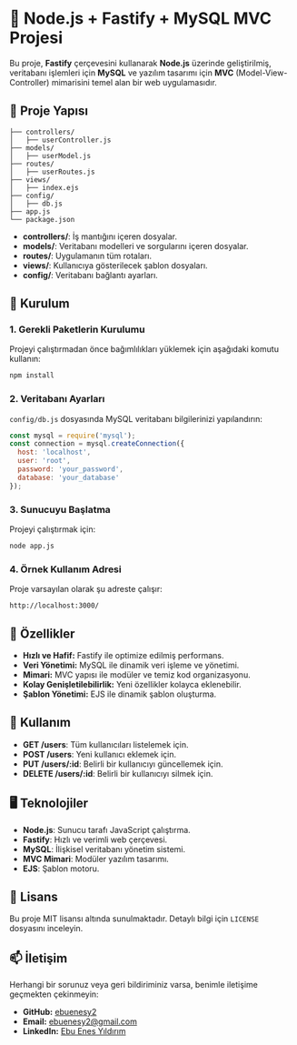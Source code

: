 
# 🚀 Node.js + Fastify + MySQL MVC Projesi

Bu proje, **Fastify** çerçevesini kullanarak **Node.js** üzerinde geliştirilmiş, veritabanı işlemleri için **MySQL** ve yazılım tasarımı için **MVC** (Model-View-Controller) mimarisini temel alan bir web uygulamasıdır.

## 📂 Proje Yapısı

```plaintext
├── controllers/
│   ├── userController.js
├── models/
│   ├── userModel.js
├── routes/
│   ├── userRoutes.js
├── views/
│   ├── index.ejs
├── config/
│   ├── db.js
├── app.js
└── package.json
```

- **controllers/**: İş mantığını içeren dosyalar.
- **models/**: Veritabanı modelleri ve sorgularını içeren dosyalar.
- **routes/**: Uygulamanın tüm rotaları.
- **views/**: Kullanıcıya gösterilecek şablon dosyaları.
- **config/**: Veritabanı bağlantı ayarları.

## 🔧 Kurulum

### 1. Gerekli Paketlerin Kurulumu
Projeyi çalıştırmadan önce bağımlılıkları yüklemek için aşağıdaki komutu kullanın:
```bash
npm install
```

### 2. Veritabanı Ayarları
`config/db.js` dosyasında MySQL veritabanı bilgilerinizi yapılandırın:
```javascript
const mysql = require('mysql');
const connection = mysql.createConnection({
  host: 'localhost',
  user: 'root',
  password: 'your_password',
  database: 'your_database'
});
```

### 3. Sunucuyu Başlatma
Projeyi çalıştırmak için:
```bash
node app.js
```

### 4. Örnek Kullanım Adresi
Proje varsayılan olarak şu adreste çalışır:
```
http://localhost:3000/
```

## 🎯 Özellikler

- **Hızlı ve Hafif:** Fastify ile optimize edilmiş performans.
- **Veri Yönetimi:** MySQL ile dinamik veri işleme ve yönetimi.
- **Mimari:** MVC yapısı ile modüler ve temiz kod organizasyonu.
- **Kolay Genişletilebilirlik:** Yeni özellikler kolayca eklenebilir.
- **Şablon Yönetimi:** EJS ile dinamik şablon oluşturma.

## 📄 Kullanım

- **GET /users**: Tüm kullanıcıları listelemek için.
- **POST /users**: Yeni kullanıcı eklemek için.
- **PUT /users/:id**: Belirli bir kullanıcıyı güncellemek için.
- **DELETE /users/:id**: Belirli bir kullanıcıyı silmek için.

## 🖥️ Teknolojiler

- **Node.js**: Sunucu tarafı JavaScript çalıştırma.
- **Fastify**: Hızlı ve verimli web çerçevesi.
- **MySQL**: İlişkisel veritabanı yönetim sistemi.
- **MVC Mimari**: Modüler yazılım tasarımı.
- **EJS**: Şablon motoru.

## 📄 Lisans
Bu proje MIT lisansı altında sunulmaktadır. Detaylı bilgi için `LICENSE` dosyasını inceleyin.

## 📫 İletişim

Herhangi bir sorunuz veya geri bildiriminiz varsa, benimle iletişime geçmekten çekinmeyin:

- **GitHub:** [ebuenesy2](https://github.com/ebuenesy2)  
- **Email:** ebuenesy2@gmail.com  
- **LinkedIn:** [Ebu Enes Yıldırım](https://www.linkedin.com/in/ebuenesyildirim/)
